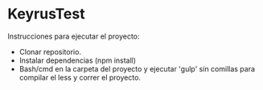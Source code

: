 # KeyrusTest

Instrucciones para ejecutar el proyecto:

- Clonar repositorio.
- Instalar dependencias (npm install)
- Bash/cmd en la carpeta del proyecto y ejecutar 'gulp' sin comillas para compilar el less y correr el proyecto.




